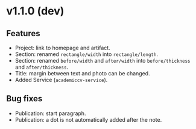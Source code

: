 # v1.1.0 (dev)

## Features

  - Project: link to homepage and artifact.
  - Section: renamed `rectangle/width` into `rectangle/length`.
  - Section: renamed `before/width` and `after/width` into `before/thickness` and `after/thickness`.
  - Title: margin between text and photo can be changed.
  - Added Service (`academiccv-service`).

## Bug fixes

  - Publication: start paragraph.
  - Publication: a dot is not automatically added after the note.
